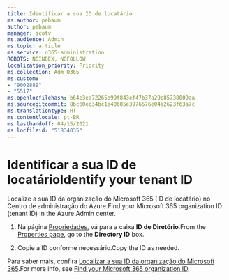 ```yaml
---
title: Identificar a sua ID de locatário
ms.author: pebaum
author: pebaum
manager: scotv
ms.audience: Admin
ms.topic: article
ms.service: o365-administration
ROBOTS: NOINDEX, NOFOLLOW
localization_priority: Priority
ms.collection: Adm_O365
ms.custom:
- "9002889"
- "5517"
ms.openlocfilehash: b64e3ea72265e99f843ef47b37a29c85738009aa
ms.sourcegitcommit: 8bc60ec34bc1e40685e3976576e04a2623f63a7c
ms.translationtype: HT
ms.contentlocale: pt-BR
ms.lasthandoff: 04/15/2021
ms.locfileid: "51834035"
---
```

# <a name="identify-your-tenant-id"></a><span data-ttu-id="b9d2f-102">Identificar a sua ID de locatário</span><span class="sxs-lookup"><span data-stu-id="b9d2f-102">Identify your tenant ID</span></span>

<span data-ttu-id="b9d2f-103">Localize a sua ID da organização do Microsoft 365 (ID de locatário) no Centro de administração do Azure.</span><span class="sxs-lookup"><span data-stu-id="b9d2f-103">Find your Microsoft 365 organization ID (tenant ID) in the Azure Admin center.</span></span>

1. <span data-ttu-id="b9d2f-104">Na página [Propriedades](https://aka.ms/AzurePropertiesPage), vá para a caixa **ID de Diretório**.</span><span class="sxs-lookup"><span data-stu-id="b9d2f-104">From the [Properties page](https://aka.ms/AzurePropertiesPage), go to the **Directory ID** box.</span></span>

2. <span data-ttu-id="b9d2f-105">Copie a ID conforme necessário.</span><span class="sxs-lookup"><span data-stu-id="b9d2f-105">Copy the ID as needed.</span></span>

<span data-ttu-id="b9d2f-106">Para saber mais, confira [Localizar a sua ID da organização do Microsoft 365](https://docs.microsoft.com/onedrive/find-your-office-365-tenant-id).</span><span class="sxs-lookup"><span data-stu-id="b9d2f-106">For more info, see [Find your Microsoft 365 organization ID](https://docs.microsoft.com/onedrive/find-your-office-365-tenant-id).</span></span>
